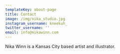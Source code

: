 ```yaml
---
templateKey: about-page
title: Contact
image: /img/nika_studio.jpg
instagram_username: kneekuh_
twitter_username: ''
email: info@nikawinn.com
---
```

Nika Winn is a Kansas City based artist and illustrator.
